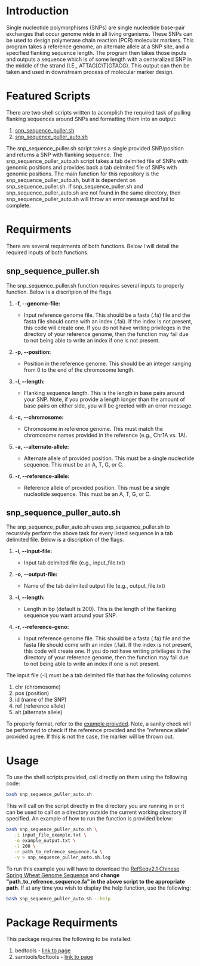 # Introduction
Single nucleotide polymorphisms (SNPs) are single nucleotide base-pair exchanges that occur genome wide in all living organisms. These SNPs can be used to design polymerase chain reaction (PCR) molecular markers. This program takes a reference genome, an alternate allele at a SNP site, and a specified flanking sequence length. The program then takes those inputs and outputs a sequence which is of some length with a centeralized SNP in the middle of the strand (I.E., ATTAG[C\T]GTACG). This output can then be taken and used in downstream process of molecular marker design. 

# Featured Scripts
There are two shell scripts written to acomplish the required task of pulling flanking sequences around SNPs and formatting them into an output:
1. [snp_sequence_puller.sh](https://github.com/zjwinn/SNP-Sequence-Puller/blob/main/snp_sequence_puller.sh)
2. [snp_sequence_puller_auto.sh](https://github.com/zjwinn/SNP-Sequence-Puller/blob/main/snp_sequence_puller_auto.sh)

The snp_sequence_puller.sh script takes a single provided SNP/position and returns a SNP with flanking sequence. The snp_sequence_puller_auto.sh script takes a tab delmited file of SNPs with genomic positions and provides back a tab delmited file of SNPs with genomic positions. The main function for this repository is the snp_sequence_puller_auto.sh, but it is dependent on snp_sequence_puller.sh. If snp_sequence_puller.sh and snp_sequence_puller_auto.sh are not found in the same directory, then snp_sequence_puller_auto.sh will throw an error message and fail to complete.   

# Requirments
There are several requirments of both functions. Below I will detail the required inputs of both functions.

## snp_sequence_puller.sh
The snp_sequence_puller.sh function requires several inputs to properly function. Below is a discritpion of the flags.

1. **-f, --genome-file:**  
   - Input reference genome file. This should be a fasta (.fa) file and the fasta file should come with an index (.fai). If the index is not present, this code will create one. If you do not have writing privileges in the directory of your reference genome, then the function may fail due to not being able to write an index if one is not present.

2. **-p, --position:**  
   - Position in the reference genome. This should be an integer ranging from 0 to the end of the chromosome length.

3. **-l, --length:**  
   - Flanking sequence length. This is the length in base pairs around your SNP. Note, if you provide a length longer than the amount of base pairs on either side, you will be greeted with an error message.

4. **-c, --chromosome:**  
   - Chromosome in reference genome. This must match the chromosome names provided in the reference (e.g., Chr1A vs. 1A).

5. **-a, --alternate-allele:**  
   - Alternate allele of provided position. This must be a single nucleotide sequence. This must be an A, T, G, or C.

6. **-r, --reference-allele:**  
   - Reference allele of provided position. This must be a single nucleotide sequence. This must be an A, T, G, or C.

## snp_sequence_puller_auto.sh
The snp_sequence_puller_auto.sh uses snp_sequence_puller.sh to recursivly perform the above task for every listed sequence in a tab delimited file. Below is a discription of the flags.

1. **-i, --input-file:**  
    - Input tab delmited file (e.g., input_file.txt)
    
2. **-o, --output-file:**  
    - Name of the tab delimited output file (e.g., output_file.txt)

3. **-l, --length:**
    - Length in bp (default is 200). This is the length of the flanking sequence you want around your SNP. 

4. **-r, --reference-geno:**  
    - Input reference genome file. This should be a fasta (.fa) file and the fasta file should come with an index (.fai). If the index is not present, this code will create one. If you do not have writing privileges in the directory of your reference genome, then the function may fail due to not being able to write an index if one is not present.

The input file (-i) must be a tab delmited file that has the following columns
1. chr (chromosome)
2. pos (position)
3. id (name of the SNP)
4. ref (reference allele)
5. alt (alternate allele)

To properly format, refer to the [example proivded](https://github.com/zjwinn/SNP-Sequence-Puller/blob/main/input_file_example.txt). Note, a sanity check will be performed to check if the reference provided and the "reference allele" provided agree. If this is not the case, the marker will be thrown out. 

# Usage
To use the shell scripts provided, call directly on them using the following code:
```bash
bash snp_sequence_puller_auto.sh
```
This will call on the script directly in the directory you are running in or it can be used to call on a directory outside the current working directory if specified. An example of how to run the function is provided below:
```bash
bash snp_sequence_puller_auto.sh \
   -i input_file_example.txt \
   -o example_output.txt \
   -l 200 \
   -r path_to_refrence_sequence.fa \
   -v > snp_sequence_puller_auto.sh.log
```
To run this example you will have to download the [RefSeqv2.1 Chinese Spring Wheat Genome Sequence](https://urgi.versailles.inrae.fr/download/iwgsc/IWGSC_RefSeq_Assemblies/v2.1/) and **change "path_to_refrence_sequence.fa" in the above script to the appropriate path**. If at any time you wish to display the help function, use the following:
```bash
bash snp_sequence_puller_auto.sh --help
```
# Package Requirments
This package requires the following to be installed:
1. bedtools - [link to page](https://bedtools.readthedocs.io/en/latest/index.html)
2. samtools/bcftools - [link to page](https://samtools.github.io/bcftools/) 
